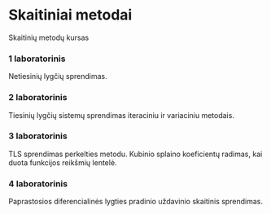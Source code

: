 # Skaitiniai metodai

Skaitinių metodų kursas


### 1 laboratorinis

Netiesinių lygčių sprendimas.

### 2 laboratorinis

Tiesinių lygčių
sistemų sprendimas
iteraciniu ir
variaciniu metodais.

### 3 laboratorinis

TLS sprendimas perkelties metodu.
Kubinio splaino
koeficientų radimas,
kai duota funkcijos
reikšmių lentelė.

### 4 laboratorinis

Paprastosios diferencialinės 
lygties pradinio uždavinio skaitinis 
sprendimas.

